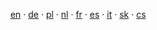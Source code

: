 <i class="fa fa-language"></i>
   <a href="{{base-url}}en/bitcoin/">en</a>
 · <a href="{{base-url}}de/bitcoin/">de</a>
 · <a href="{{base-url}}pl/bitcoin/">pl</a>
 · <a href="{{base-url}}nl/bitcoin/">nl</a>
 · <a href="{{base-url}}fr/bitcoin/">fr</a>
 · <a href="{{base-url}}es/bitcoin/">es</a>
 · <a href="{{base-url}}it/bitcoin/">it</a>
 · <a href="{{base-url}}sk/bitcoin/">sk</a>
 · <a href="{{base-url}}bitcoin/">cs</a>
 
 